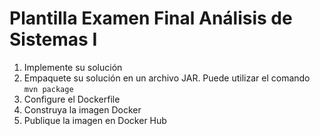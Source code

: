 # Plantilla Examen Final Análisis de Sistemas I

1. Implemente su solución
2. Empaquete su solución en un archivo JAR. Puede utilizar el comando `mvn package`
3. Configure el Dockerfile
4. Construya la imagen Docker
5. Publique la imagen en Docker Hub
